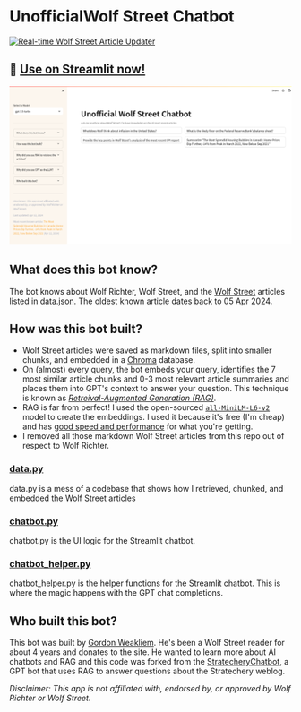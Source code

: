 # UnofficialWolf Street Chatbot
[![Real-time Wolf Street Article Updater](https://github.com/benfwalla/BenThompsonChatbot/actions/workflows/check_for_latest_articles.yml/badge.svg?event=schedule)](https://github.com/benfwalla/BenThompsonChatbot/actions/workflows/check_for_latest_articles.yml)

## 🎈 [Use on Streamlit now!](https://unofficial-wolfstreet-chatbot.streamlit.app/)
![WolfStreet Chatbot](img/WolfStreetChatbotScreenshot.png)

## What does this bot know?
The bot knows about Wolf Richter, Wolf Street, and the [Wolf Street](https://wolfstreet.com/) articles listed in [data.json](data.json). 
The oldest known article dates back to 05 Apr 2024.

## How was this bot built?
- Wolf Street articles were saved as markdown files, split into smaller chunks, and embedded in a [Chroma](https://www.trychroma.com/) database.
- On (almost) every query, the bot embeds your query, identifies the 7 most similar article chunks and 0-3 most relevant article summaries and places them into GPT's context to answer your question. This technique is known as *[Retreival-Augmented Generation (RAG)](https://stackoverflow.blog/2023/10/18/retrieval-augmented-generation-keeping-llms-relevant-and-current/)*.
- RAG is far from perfect! I used the open-sourced [`all-MiniLM-L6-v2`](https://huggingface.co/sentence-transformers/all-MiniLM-L6-v2) model to create the embeddings. I used it because it's free (I'm cheap) and has [good speed and performance](https://huggingface.co/blog/mteb) for what you're getting.
- I removed all those markdown Wolf Street articles from this repo out of respect to Wolf Richter.

### [data.py](data.py)
data.py is a mess of a codebase that shows how I retrieved, chunked, and embedded the Wolf Street articles

### [chatbot.py](chatbot.py)
chatbot.py is the UI logic for the Streamlit chatbot.

### [chatbot_helper.py](chatbot_helper.py)
chatbot_helper.py is the helper functions for the Streamlit chatbot. This is where the magic happens with the GPT chat completions.

## Who built this bot?
This bot was built by [Gordon Weakliem](https://github.com/gweakliem). He's been a Wolf Street reader for about 4 years and donates to the site. He wanted to learn more about AI chatbots and RAG and this code was forked from the [StratecheryChatbot](https://unofficial-stratechery-chatbot.streamlit.app/), a GPT bot that uses RAG to answer questions about the Stratechery weblog.

_Disclaimer: This app is not affiliated with, endorsed by, or approved by Wolf Richter or Wolf Street._